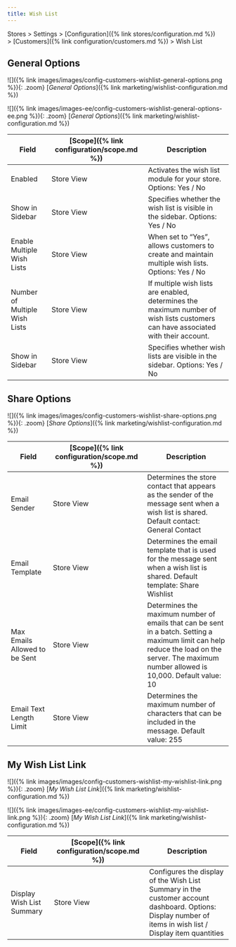 ```yaml
---
title: Wish List
---
```


Stores > Settings > [Configuration]({% link stores/configuration.md %}) > [Customers]({% link configuration/customers.md %}) > Wish List

## General Options

<!--{% if "Default.CE Only" contains site.edition %}-->
![]({% link images/images/config-customers-wishlist-general-options.png %}){: .zoom}
[_General Options_]({% link marketing/wishlist-configuration.md %})
<!--{% endif %}-->
<!--{% if "Default.EE-B2B" contains site.edition %}-->
![]({% link images/images-ee/config-customers-wishlist-general-options-ee.png %}){: .zoom}
[_General Options_]({% link marketing/wishlist-configuration.md %})
<!--{% endif %}-->

|Field|[Scope]({% link configuration/scope.md %})|Description|
|--- |--- |--- |
|Enabled|Store View|Activates the wish list module for your store. Options: Yes / No|<!--{% if "Default.CE Only" contains site.edition %}-->
|Show in Sidebar|Store View|Specifies whether the wish list is visible in the sidebar. Options: Yes / No|<!--{% endif %}--><!--{% if "Default.EE-B2B" contains site.edition %}-->
|Enable Multiple Wish Lists|Store View|When set to “Yes”, allows customers to create and maintain multiple wish lists. Options: Yes / No|
|Number of Multiple Wish Lists|Store View|If multiple wish lists are enabled, determines the maximum number of wish lists customers can have associated with their account.|
|Show in Sidebar|Store View|Specifies whether wish lists are visible in the sidebar. Options: Yes / No|<!--{% endif %}-->

## Share Options

![]({% link images/images/config-customers-wishlist-share-options.png %}){: .zoom}
[_Share Options_]({% link marketing/wishlist-configuration.md %})

|Field|[Scope]({% link configuration/scope.md %})|Description|
|--- |--- |--- |
|Email Sender|Store View|Determines the store contact that appears as the sender of the message sent when a wish list is shared. Default contact: General Contact|
|Email Template|Store View|Determines the email template that is used for the message sent when a wish list is shared. Default template: Share Wishlist|
|Max Emails Allowed to be Sent|Store View|Determines the maximum number of emails that can be sent in a batch. Setting a maximum limit can help reduce the load on the server. The maximum number allowed is 10,000. Default value: 10|
|Email Text Length Limit|Store View|Determines the maximum number of characters that can be included in the message. Default value: 255|

## My Wish List Link

<!--{% if "Default.CE Only" contains site.edition %}-->
![]({% link images/images/config-customers-wishlist-my-wishlist-link.png %}){: .zoom}
[_My Wish List Link_]({% link marketing/wishlist-configuration.md %})
<!--{% endif %}-->
<!--{% if "Default.EE-B2B" contains site.edition %}-->
![]({% link images/images-ee/config-customers-wishlist-my-wishlist-link.png %}){: .zoom}
[_My Wish List Link_]({% link marketing/wishlist-configuration.md %})
<!--{% endif %}-->

|Field|[Scope]({% link configuration/scope.md %})|Description|
|--- |--- |--- |
|Display Wish List Summary|Store View|Configures the display of the Wish List Summary in the customer account dashboard. Options: Display number of items in wish list / Display item quantities|
